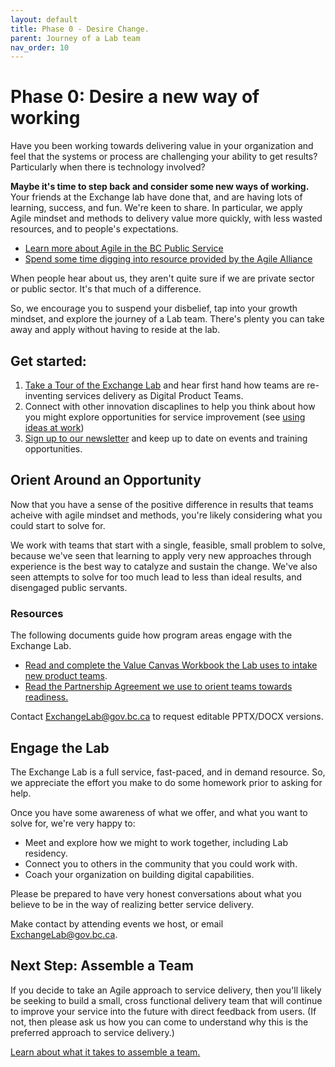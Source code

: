 ```yaml
---
layout: default
title: Phase 0 - Desire Change.
parent: Journey of a Lab team
nav_order: 10
---
```


# Phase 0: Desire a new way of working

Have you been working towards delivering value in your organization and feel that the systems or process are challenging your ability to get results? Particularly when there is technology involved?

**Maybe it's time to step back and consider some new ways of working.** Your friends at the Exchange lab have done that, and are having lots of learning, success, and fun. We're keen to share. In particular, we apply Agile mindset and methods to delivery value more quickly, with less wasted resources, and to people's expectations.

* [Learn more about Agile in the BC Public Service ](https://bcgov.github.io/ExchangeLabOps/Agile-in-the-BCPS/readme.html)
* [Spend some time digging into resource provided by the Agile Alliance](https://www.agilealliance.org/agile-essentials/)

When people hear about us, they aren't quite sure if we are private sector or public sector. It's that much of a difference. 

So, we encourage you to suspend your disbelief, tap into your growth mindset, and explore the journey of a Lab team. There's plenty you can take away and apply without having to reside at the lab.

## Get started:

1. [Take a Tour of the Exchange Lab](https://www.eventbrite.ca/e/take-a-walk-on-the-agile-side-tour-of-bc-govs-csi-lab-tickets-43946375793) and hear first hand how teams are re-inventing services delivery as Digital Product Teams. 
2. Connect with other innovation discaplines to help you think about how you might explore opportunities for service improvement (see [using ideas at work](https://www2.gov.bc.ca/gov/content/careers-myhr/all-employees/new-employees/next-steps/first-six-months))
3. [Sign up to our newsletter](https://us3.list-manage.com/subscribe?u=2cd8863adab4f39ade7cbee34&id=b331c22b50) and keep up to date on events and training opportunities. 

## Orient Around an Opportunity

Now that you have a sense of the positive difference in results that teams acheive with agile mindset and methods, you're likely considering what you could start to solve for.

We work with teams that start with a single, feasible, small problem to solve, because we've seen that learning to apply very new approaches through experience is the best way to catalyze and sustain the change. We've also seen attempts to solve for too much lead to less than ideal results, and disengaged public servants. 

### Resources
The following documents guide how program areas engage with the Exchange Lab.

* [Read and complete the Value Canvas Workbook the Lab uses to intake new product teams](https://github.com/bcgov/ExchangeLabOps/blob/master/docs/Journey_of_a_team/0_Desire-a-new-way-of-working/Exchange-Lab-Residency_Intake-Value-Canvas_WORKBOOK.pdf). 
* [Read the Partnership Agreement we use to orient teams towards readiness.](https://github.com/bcgov/ExchangeLabOps/blob/master/docs/Journey_of_a_team/0_Desire-a-new-way-of-working/Exchange-Lab-Residency-Partnership-Agreement_TEMPLATE.pdf)

Contact ExchangeLab@gov.bc.ca to request editable PPTX/DOCX versions.

## Engage the Lab 

The Exchange Lab is a full service, fast-paced, and in demand resource. So, we appreciate the effort you make to do some homework prior to asking for help.

Once you have some awareness of what we offer, and what you want to solve for, we're very happy to:

* Meet and explore how we might to work together, including Lab residency.
* Connect you to others in the community that you could work with.
* Coach your organization on building digital capabilities.

Please be prepared to have very honest conversations about what you believe to be in the way of realizing better service delivery.

Make contact by attending events we host, or email ExchangeLab@gov.bc.ca. 

## Next Step: Assemble a Team

If you decide to take an Agile approach to service delivery, then you'll likely be seeking to build a small, cross functional delivery team that will continue to improve your service into the future with direct feedback from users. (If not, then please ask us how you can come to understand why this is the preferred approach to service delivery.)

[Learn about what it takes to assemble a team.](https://bcgov.github.io/ExchangeLabOps/Journey_of_a_team/1_Assemble-a-team/README.html)
